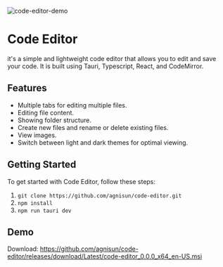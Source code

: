 ![code-editor-demo](https://user-images.githubusercontent.com/82887781/232541799-ee4cf3bf-fbd4-4d9a-a67b-2725c1b61ec7.gif)

# Code Editor

it's a simple and lightweight code editor that allows you to edit and save your code. It is built using Tauri, Typescript, React, and CodeMirror.

## Features

- Multiple tabs for editing multiple files.
- Editing file content.
- Showing folder structure.
- Create new files and rename or delete existing files.
- View images.
- Switch between light and dark themes for optimal viewing.

## Getting Started
To get started with Code Editor, follow these steps:
1. `git clone https://github.com/agnisun/code-editor.git`
2. `npm install`
3. `npm run tauri dev`

## Demo
Download: https://github.com/agnisun/code-editor/releases/download/Latest/code-editor_0.0.0_x64_en-US.msi
